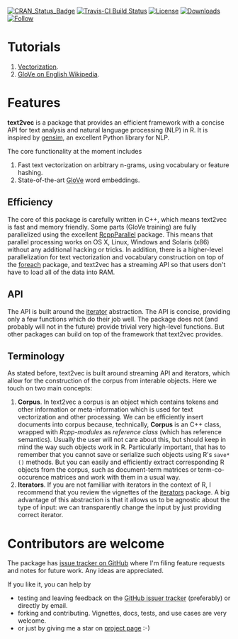 [![CRAN_Status_Badge](http://www.r-pkg.org/badges/version/text2vec)](http://cran.r-project.org/package=text2vec)
[![Travis-CI Build Status](https://travis-ci.org/dselivanov/text2vec.svg?branch=master)](https://travis-ci.org/dselivanov/text2vec)
[![License](http://img.shields.io/:license-mit-blue.svg?style=flat)](http://badges.mit-license.org)
[![Downloads](http://cranlogs.r-pkg.org/badges/grand-total/text2vec)](http://cran.rstudio.com/package=text2vec)
[![Follow](https://img.shields.io/twitter/follow/dselvan0v.svg?style=social)](https://twitter.com/intent/follow?screen_name=dselvan0v)

# Tutorials

1. [Vectorization](http://dsnotes.com/blog/text2vec/2015/11/09/text2vec/).
2. [GloVe on English Wikipedia](http://dsnotes.com/blog/text2vec/2015/12/01/glove-enwiki/).

# Features

**text2vec** is a package that provides an efficient framework with a concise API for text analysis and natural language processing (NLP) in R. It is inspired by [gensim](http://radimrehurek.com/gensim/), an excellent Python library for NLP.

The core functionality at the moment includes

1. Fast text vectorization on arbitrary n-grams, using vocabulary or feature hashing.
2. State-of-the-art [GloVe](http://www-nlp.stanford.edu/projects/glove/) word embeddings.

## Efficiency  

The core of this package is carefully written in C++, which means text2vec is fast and memory friendly. Some parts (GloVe training) are fully parallelized using the excellent [RcppParallel](http://rcppcore.github.io/RcppParallel/) package. This means that parallel processing works on OS X, Linux, Windows and Solaris (x86) without any additional hacking or tricks. In addition, there is a higher-level parallelization for text vectorization and vocabulary construction on top of the [foreach](https://cran.r-project.org/package=foreach) package, and text2vec has a streaming API so that users don't have to load all of the data into RAM.

## API

The API is built around the [iterator](https://en.wikipedia.org/wiki/Iterator) abstraction. The API is concise, providing only a few functions which do their job well. The package does not (and probably will not in the future) provide trivial very high-level functions. But other packages can build on top of the framework that text2vec provides.

## Terminology 

As stated before, text2vec is built around streaming API and iterators, which allow for the construction of the corpus from interable objects. Here we touch on two main concepts:

1. **Corpus**.  In text2vec a corpus is an object which contains tokens and other information or meta-information which is used for text vectorization and other processing. We can be efficiently insert documents into corpus because, technically, **Corpus** is an C++ class, wrapped with *Rcpp-modules* as *reference class* (which has reference semantics). Usually the user will not care about this, but should keep in mind the way such objects work in R. Particularly important, that has to remember that you cannot save or serialize such objects using R's `save*()` methods. But you can easily and efficiently extract corresponding R objects from the corpus, such as document-term matrices or term-co-occurence matrices and work with them in a usual way.
2. **Iterators**. If you are not familliar with iterators in the context of R, I recommend that you review the vignettes of the [iterators](https://cran.r-project.org/web/packages/iterators/) package. A big advantage of this abstraction is that it allows us to be agnostic about the type of input: we can transparently change the input by just providing correct iterator.

# Contributors are welcome

The package has [issue tracker on GitHub](https://github.com/dselivanov/text2vec/issues) where I'm filing feature requests and notes for future work. Any ideas are appreciated.

If you like it, you can help by

- testing and leaving feedback on the [GitHub issuer tracker](https://github.com/dselivanov/text2vec/issues) (preferably) or directly by email.
- forking and contributing. Vignettes, docs, tests, and use cases are very welcome.
- or just by giving me a star on [project page](https://github.com/dselivanov/text2vec) :-)
